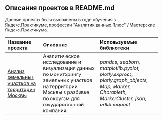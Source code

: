## Описания проектов в README.md

Данные проекты были выполнены в ходе обучения в Яндекс.Практикуме, профессии "Аналитик данных.Плюс" / Мастерские Яндекс.Практикума.

| Название проекта | Описание | Используемые библиотеки | 
| :---------------------- | :---------------------- | :---------------------- |
| [Анализ земельных участков на территории Москвы](название) | Аналитическое исследование и визуализация данных по мониторингу земельных участков на территории Москвы в разбивке по округам для государственной компании.| *pandas, seaborn, matplotlib.pyplot, plotly.express, plotly.graph_objects, Map, Marker, Choropleth, MarkerCluster, json, urllib.request* |
